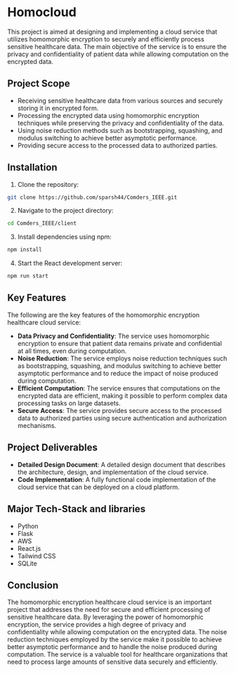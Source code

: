 
# Homocloud

This project is aimed at designing and implementing a cloud service that utilizes homomorphic encryption to securely and efficiently process sensitive healthcare data. The main objective of the service is to ensure the privacy and confidentiality of patient data while allowing computation on the encrypted data.

## Project Scope

- Receiving sensitive healthcare data from various sources and securely storing it in encrypted form.
- Processing the encrypted data using homomorphic encryption techniques while preserving the privacy and confidentiality of the data.
- Using noise reduction methods such as bootstrapping, squashing, and modulus switching to achieve better asymptotic performance.
- Providing secure access to the processed data to authorized parties.


## Installation

1. Clone the repository:
```bash
git clone https://github.com/sparsh44/Comders_IEEE.git
```

2. Navigate to the project directory:

```bash
cd Comders_IEEE/client
```

3. Install dependencies using npm:
```bash
npm install
``` 

4. Start the React development server:
```bash
npm run start
``` 

## Key Features

The following are the key features of the homomorphic encryption healthcare cloud service:

- **Data Privacy and Confidentiality**: The service uses homomorphic encryption to ensure that patient data remains private and confidential at all times, even during computation.
- **Noise Reduction**: The service employs noise reduction techniques such as bootstrapping, squashing, and modulus switching to achieve better asymptotic performance and to reduce the impact of noise produced during computation.
- **Efficient Computation**: The service ensures that computations on the encrypted data are efficient, making it possible to perform complex data processing tasks on large datasets.
- **Secure Access**: The service provides secure access to the processed data to authorized parties using secure authentication and authorization mechanisms.

## Project Deliverables

- **Detailed Design Document**: A detailed design document that describes the architecture, design, and implementation of the cloud service.
- **Code Implementation**: A fully functional code implementation of the cloud service that can be deployed on a cloud platform.

## Major Tech-Stack and libraries

- Python
- Flask
- AWS
- React.js
- Tailwind CSS
- SQLite

## Conclusion

The homomorphic encryption healthcare cloud service is an important project that addresses the need for secure and efficient processing of sensitive healthcare data. By leveraging the power of homomorphic encryption, the service provides a high degree of privacy and confidentiality while allowing computation on the encrypted data. The noise reduction techniques employed by the service make it possible to achieve better asymptotic performance and to handle the noise produced during computation. The service is a valuable tool for healthcare organizations that need to process large amounts of sensitive data securely and efficiently.


